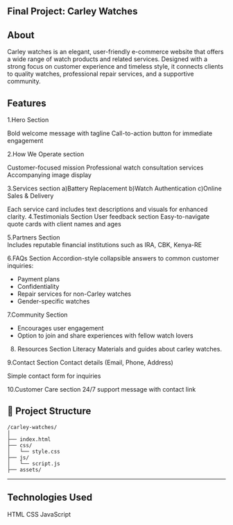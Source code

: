 ## Final Project: Carley Watches

## About

Carley watches is an elegant, user-friendly e-commerce website that offers a wide range of watch products and related services. Designed with a strong focus on customer experience and timeless style, it connects clients to quality watches, professional repair services, and a supportive community.

## Features
 
1.Hero Section

Bold welcome message with tagline Call-to-action button for immediate engagement

 2.How We Operate section

Customer-focused mission
Professional watch consultation services
Accompanying image display

3.Services section
a)Battery Replacement
b)Watch Authentication
c)Online Sales & Delivery

Each service card includes text descriptions and visuals for enhanced clarity.
4.Testimonials Section
User feedback section
Easy-to-navigate quote cards with client names and ages

5.Partners Section	 
Includes reputable financial institutions such as IRA, CBK, Kenya-RE

6.FAQs Section
Accordion-style collapsible answers to common customer inquiries:
  * Payment plans
  * Confidentiality
  * Repair services for non-Carley watches
  * Gender-specific watches

7.Community Section

* Encourages user engagement
* Option to join and share experiences with fellow watch lovers

8. Resources Section
Literacy Materials and guides about carley watches.

9.Contact Section
Contact details (Email, Phone, Address) 

Simple contact form for inquiries 


10.Customer Care section
24/7 support message with contact link



## 📁 Project Structure

```
/carley-watches/
│
├── index.html            
├── css/
│   └── style.css         
├── js/
│   └── script.js         
├── assets/              
```

---


##  Technologies Used

HTML 
CSS
JavaScript
